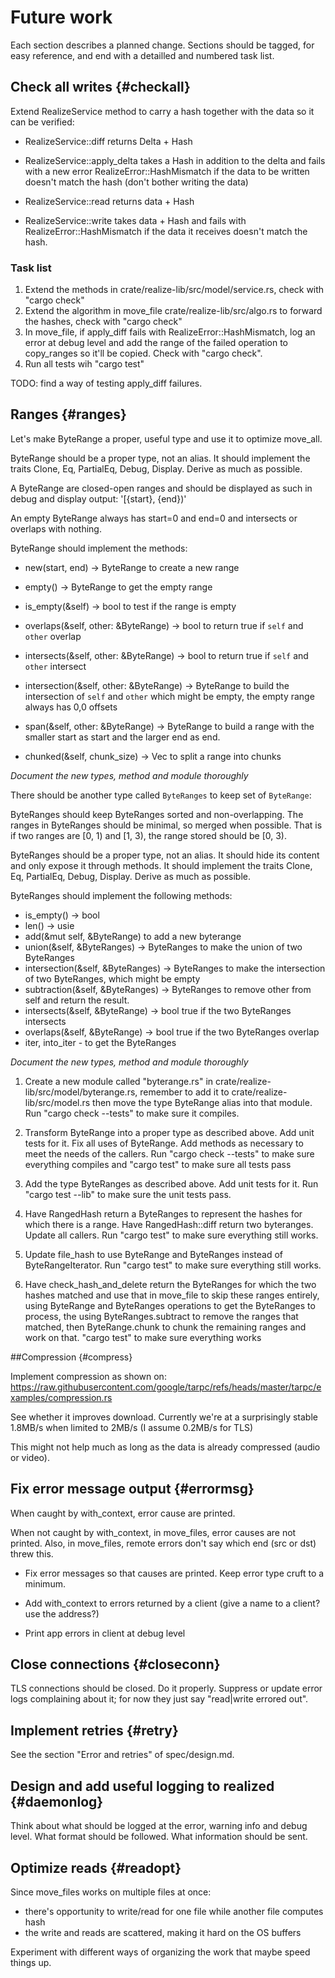 # Future work

Each section describes a planned change. Sections should be tagged,
for easy reference, and end with a detailled and numbered task list.

## Check all writes {#checkall}

Extend RealizeService method to carry a hash together with the data so
it can be verified:

- RealizeService::diff returns Delta + Hash

- RealizeService::apply_delta takes a Hash in addition to the delta
  and fails with a new error RealizeError::HashMismatch if the data to
  be written doesn't match the hash (don't bother writing the data)

- RealizeService::read returns data + Hash

- RealizeService::write takes data + Hash and fails with
  RealizeError::HashMismatch if the data it receives doesn't match the
  hash.

### Task list

1. Extend the methods in crate/realize-lib/src/model/service.rs, check with "cargo check"
2. Extend the algorithm in move_file crate/realize-lib/src/algo.rs to forward the hashes, check with "cargo check"
3. In move_file, if apply_diff fails with RealizeError::HashMismatch,
   log an error at debug level and add the range of the failed
   operation to copy_ranges so it'll be copied. Check with "cargo check".
4. Run all tests wih "cargo test"

TODO: find a way of testing apply_diff failures.

## Ranges {#ranges}

Let's make ByteRange a proper, useful type and use it to optimize
move_all.

ByteRange should be a proper type, not an alias. It should implement
the traits Clone, Eq, PartialEq, Debug, Display. Derive as much as
possible.

A ByteRange are closed-open ranges and should be displayed as such in
debug and display output: '[{start}, {end})'

An empty ByteRange always has start=0 and end=0 and intersects or
overlaps with nothing.

ByteRange should implement the methods:

 - new(start, end) -> ByteRange to create a new range

 - empty() -> ByteRange to get the empty range

 - is_empty(&self) -> bool to test if the range is empty

 - overlaps(&self, other: &ByteRange) -> bool to return true if `self`
   and `other` overlap

 - intersects(&self, other: &ByteRange) -> bool to return true if
   `self` and `other` intersect

 - intersection(&self, other: &ByteRange) -> ByteRange to build the
   intersection of `self` and `other` which might be empty, the empty
   range always has 0,0 offsets

 - span(&self, other: &ByteRange) -> ByteRange to build a range with
 the smaller start as start and the larger end as end.

 - chunked(&self, chunk_size) -> Vec<ByteRange> to split a range into chunks

*Document the new types, method and module thoroughly*

There should be another type called `ByteRanges` to keep set of `ByteRange`:

ByteRanges should keep ByteRanges sorted and non-overlapping. The
ranges in ByteRanges should be minimal, so merged when possible. That
is if two ranges are [0, 1) and [1, 3), the range stored should be [0,
3).

ByteRanges should be a proper type, not an alias. It should hide its
content and only expose it through methods. It should implement the
traits Clone, Eq, PartialEq, Debug, Display. Derive as much as
possible.

ByteRanges should implement the following methods:

 - is_empty() -> bool
 - len() -> usie
 - add(&mut self, &ByteRange) to add a new byterange
 - union(&self, &ByteRanges) -> ByteRanges to make the union of two ByteRanges
 - intersection(&self, &ByteRanges) -> ByteRanges to make the intersection of two ByteRanges, which might be empty
 - subtraction(&self, &ByteRanges) -> ByteRanges to remove other from self and return the result.
 - intersects(&self, &ByteRange) -> bool true if the two ByteRanges intersects
 - overlaps(&self, &ByteRange) -> bool true if the two ByteRanges overlap
 - iter, into_iter - to get the ByteRanges

*Document the new types, method and module thoroughly*

1. Create a new module called "byterange.rs" in
   crate/realize-lib/src/model/byterange.rs, remember to add it to
   crate/realize-lib/src/model.rs then move the type ByteRange alias
   into that module. Run "cargo check --tests" to make sure it
   compiles.

2. Transform ByteRange into a proper type as described above. Add unit
   tests for it. Fix all uses of ByteRange. Add methods as necessary
   to meet the needs of the callers. Run "cargo check --tests" to make
   sure everything compiles and "cargo test" to make sure all tests
   pass

3. Add the type ByteRanges as described above. Add unit tests for it.
   Run "cargo test --lib" to make sure the unit tests pass.

4. Have RangedHash return a ByteRanges to represent the hashes for
   which there is a range. Have RangedHash::diff return two
   byteranges. Update all callers. Run "cargo test" to make sure
   everything still works.

5. Update file_hash to use ByteRange and ByteRanges instead of
   ByteRangeIterator. Run "cargo test" to make sure everything still
   works.

6. Have check_hash_and_delete return the ByteRanges for which the two
   hashes matched and use that in move_file to skip these ranges
   entirely, using ByteRange and ByteRanges operations to get the
   ByteRanges to process, the using ByteRanges.subtract to remove the
   ranges that matched, then ByteRange.chunk to chunk the remaining
   ranges and work on that. "cargo test" to make sure everything works

##Compression {#compress}

Implement compression as shown on:
https://raw.githubusercontent.com/google/tarpc/refs/heads/master/tarpc/examples/compression.rs

See whether it improves download. Currently we're at a surprisingly
stable 1.8MB/s when limited to 2MB/s (I assume 0.2MB/s for TLS)

This might not help much as long as the data is already compressed
(audio or video).

## Fix error message output {#errormsg}

When caught by with_context, error cause are printed.

When not caught by with_context, in move_files, error causes are not
printed. Also, in move_files, remote errors don't say which end (src
or dst) threw this.

- Fix error messages so that causes are printed. Keep error type cruft
  to a minimum.

- Add with_context to errors returned by a client (give a name to a
  client? use the address?)

- Print app errors in client at debug level

## Close connections {#closeconn}

TLS connections should be closed. Do it properly. Suppress or update
error logs complaining about it; for now they just say "read|write
errored out".

## Implement retries {#retry}

See the section "Error and retries" of spec/design.md.

## Design and add useful logging to realized {#daemonlog}

Think about what should be logged at the error, warning info and debug
level. What format should be followed. What information should be
sent.

## Optimize reads {#readopt}

Since move_files works on multiple files at once:
 - there's opportunity to write/read for one file while another file computes hash
 - the write and reads are scattered, making it hard on the OS buffers

Experiment with different ways of organizing the work that maybe speed
things up.

